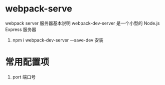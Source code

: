 # webpack-serve

webpack server 服务器基本说明
webpack-dev-server 是一个小型的 Node.js Express 服务器

1. npm i webpack-dev-server --save-dev 安装

# 常用配置项

1. port 端口号
